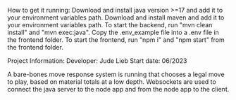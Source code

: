 How to get it running:
Download and install java version >=17 and add it to your environment variables path.
Download and install maven and add it to your environment variables path.
To start the backend, run "mvn clean install" and "mvn exec:java".
Copy the .env_example file into a .env file in the frontend folder.
To start the frontend, run "npm i" and "npm start" from the frontend folder.


Project Information:
Developer: Jude Lieb
Start date: 06/2023

A bare-bones move response system is running that chooses a legal move to play, based on material totals at a low depth. 
Websockets are used to connect the java server to the node app and from the node app to the client.
